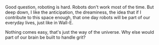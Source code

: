 Good question, roboting is hard. Robots don't work most of the time. But deep down, I like the anticipation, the dreaminess, the idea that if I contribute to this space enough, that one day robots will be part of our everyday lives, just like in Wall-E.

Nothing comes easy, that's just the way of the universe. Why else would part of our brain be built to handle grit?